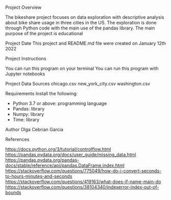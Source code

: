 Project Overview

The bikeshare project focuses on data exploration with descriptive analysis about bike share usage in three cities in the US. The exploration is done through Python code with the main use of the pandas library. The main purpose of the project is educational

Project Date
This project and README.md file were created on January 12th 2022

Project Instructions

You can run this program on your terminal
You can run this program with Jupyter notebooks

Project Data Sources
chicago.csv
new_york_city.csv
washington.csv

Requirements
Install the following:
* Python 3.7 or above: programming language
* Pandas: library
* Numpy: library
* Time: library

Author
Olga Cebrian Garcia


References

https://docs.python.org/3/tutorial/controlflow.html
https://pandas.pydata.org/docs/user_guide/missing_data.html
https://pandas.pydata.org/pandas-docs/stable/reference/api/pandas.DataFrame.index.html
https://stackoverflow.com/questions/775049/how-do-i-convert-seconds-to-hours-minutes-and-seconds
https://stackoverflow.com/questions/419163/what-does-if-name-main-do
https://stackoverflow.com/questions/38104340/indexerror-index-out-of-bounds
